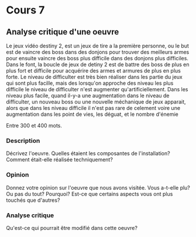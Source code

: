 # Cours 7
## Analyse critique d'une oeuvre

Le jeux vidéo destiny 2, est un jeux de tire a la première personne, ou le but est de vaincre des boss dans des donjons pour trouver des meilleurs armes pour ensuite vaincre des boss plus difficile dans des donjons plus difficiles. Dans le font, la boucle de jeux de detiny 2 est de battre des boss de plus en plus fort et difficile pour acquérire des armes et armures de plus en plus forte. Le niveau de difficulter est très bien réaliser dans les partie du jeux qui sont plus facille, mais des lorsqu'on approche des niveau les plus difficile le niveau de difficulter n'est augmenter qu'artificiellement. Dans les niveau plus facile, quand il-y-a une augmentation dans le niveau de difficulter, un nouveau boss ou une nouvelle méchanique de jeux apparait, alors que dans les niveau difficile il n'est pas rare de celement voire une augmentation dans les point de vies, les déguat, et le nombre d'énemie

Entre 300 et 400 mots. 

### Description
Décrivez l'oeuvre. Quelles étaient les composantes de l'installation? Comment était-elle réalisée techniquement? 

### Opinion
Donnez votre opinion sur l'oeuvre que nous avons visitée. Vous a-t-elle plu? Ou pas du tout? Pourquoi? Est-ce que certains aspects vous ont plus touchés que d'autres? 

### Analyse critique
Qu'est-ce qui pourrait être modifié dans cette oeuvre? 
